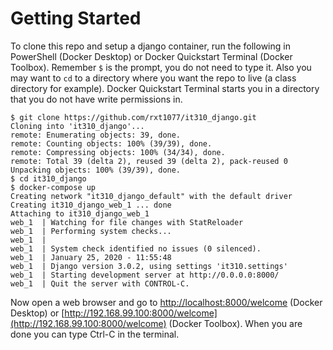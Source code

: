 # Getting Started

To clone this repo and setup a django container, run the following in
PowerShell (Docker Desktop) or Docker Quickstart Terminal
(Docker Toolbox). Remember `$` is the prompt, you do not need to type it. Also
you may want to `cd` to a directory where you want the repo to live (a class
directory for example). Docker Quickstart Terminal starts you in a directory
that you do not have write permissions in.

```console
$ git clone https://github.com/rxt1077/it310_django.git
Cloning into 'it310_django'...
remote: Enumerating objects: 39, done.
remote: Counting objects: 100% (39/39), done.
remote: Compressing objects: 100% (34/34), done.
remote: Total 39 (delta 2), reused 39 (delta 2), pack-reused 0
Unpacking objects: 100% (39/39), done.
$ cd it310_django
$ docker-compose up
Creating network "it310_django_default" with the default driver
Creating it310_django_web_1 ... done                                                                                  Attaching to it310_django_web_1
web_1  | Watching for file changes with StatReloader
web_1  | Performing system checks...
web_1  |
web_1  | System check identified no issues (0 silenced).
web_1  | January 25, 2020 - 11:55:48
web_1  | Django version 3.0.2, using settings 'it310.settings'
web_1  | Starting development server at http://0.0.0.0:8000/
web_1  | Quit the server with CONTROL-C.
```

Now open a web browser and go to [http://localhost:8000/welcome](http://localhost:8000/welcome)
(Docker Desktop) or [http://192.168.99.100:8000/welcome](http://192.168.99.100:8000/welcome)
(Docker Toolbox). When you are done you can type Ctrl-C in the terminal.
